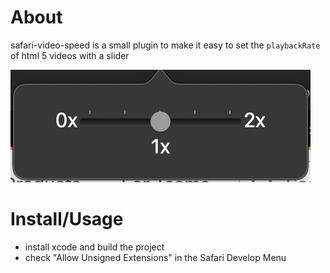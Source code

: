 # About
safari-video-speed is a small plugin to make it easy to set the `playbackRate` of
html 5 videos with a slider

![speed slider](https://github.com/nburns/safari-video-speed/raw/main/ui.png)

# Install/Usage
- install xcode and build the project
- check "Allow Unsigned Extensions" in the Safari Develop Menu
